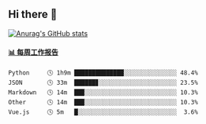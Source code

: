 ## Hi there 👋

[![Anurag's GitHub stats](https://github-readme-stats-orilights.vercel.app/api?username=orilights)](https://github.com/anuraghazra/github-readme-stats)

<!--
**OriLight152/OriLight152** is a ✨ _special_ ✨ repository because its `README.md` (this file) appears on your GitHub profile.

Here are some ideas to get you started:

- 🔭 I’m currently working on ...
- 🌱 I’m currently learning ...
- 👯 I’m looking to collaborate on ...
- 🤔 I’m looking for help with ...
- 💬 Ask me about ...
- 📫 How to reach me: ...
- 😄 Pronouns: ...
- ⚡ Fun fact: ...
-->

<!-- waka-box start -->
#### <a href="https://gist.github.com/92c8d5b388768c10efcba86e82b7c4fb" target="_blank">📊 每周工作报告</a>
```text
Python     🕓 1h9m ██████████████░░░░░░░░░░░░░░░ 48.4%
JSON       🕓 33m  ██████▊░░░░░░░░░░░░░░░░░░░░░░ 23.5%
Markdown   🕓 14m  ██▉░░░░░░░░░░░░░░░░░░░░░░░░░░ 10.3%
Other      🕓 14m  ██▉░░░░░░░░░░░░░░░░░░░░░░░░░░ 10.3%
Vue.js     🕓 5m   █░░░░░░░░░░░░░░░░░░░░░░░░░░░░  3.6%
```
<!-- Powered by https://github.com/journey-ad/waka-box-go . -->
<!-- waka-box end -->
